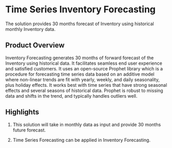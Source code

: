 # Time Series Inventory Forecasting
The solution provides 30 months forecast of Inventory using historical monthly Inventory data.

## Product Overview
Inventory Forecasting generates 30 months of forward forecast of the Inventory using historical data. It facilitates seamless end user experience and satisfied customers. It uses an open-source Prophet library which is a procedure for forecasting time series data based on an additive model where non-linear trends are fit with yearly, weekly, and daily seasonality, plus holiday effects. It works best with time series that have strong seasonal effects and several seasons of historical data. Prophet is robust to missing data and shifts in the trend, and typically handles outliers well.

## Highlights
1. This solution will take in monthly data as input and provide 30 months future forecast.

2. Time Series Forecasting can be applied in Inventory Forecasting.
